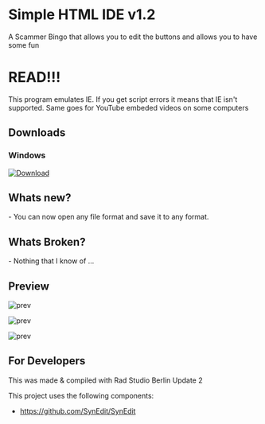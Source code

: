 <h1>Simple HTML IDE v1.2</h1>
A Scammer Bingo that allows you to edit the buttons and allows you to have some fun
<h1>READ!!!</h1>
This program emulates IE. If you get script errors it means that IE isn't supported. Same goes for YouTube embeded videos on some computers

<h2>Downloads</h2>

<h3>Windows</h3>
<a href="https://github.com/Inforcer25/Simple-HTML-IDE/raw/master/Simple%20HTML%20IDE%20v1.2.exe">
  <img src="http://i.imgur.com/qoGP19r.png" alt="Download">
</a>

<h2>Whats new?</h2>
- You can now open any file format and save it to any format.

<h2>Whats Broken?</h2>
- Nothing that I know of ...

<h2>Preview</h2> 

![prev](http://i.imgur.com/nzuCv10.png "Preview")

![prev](http://i.imgur.com/zYnG8Pa.png "Preview")

![prev](http://i.imgur.com/SkMph0c.png "Preview")

<h2>For Developers</h2>
This was made & compiled with Rad Studio Berlin Update 2

This project uses the following components:
- https://github.com/SynEdit/SynEdit
